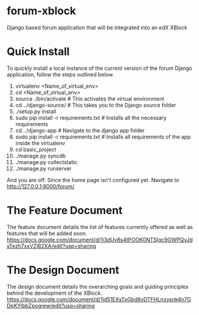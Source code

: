 # forum-xblock

Django based forum application that will be integrated into an edX XBlock

# Quick Install

To quickly install a local instance of the current version of the forum Django application, follow the steps outlined below.

1. virtualenv <Name_of_virtual_env>
2. cd <Name_of_virtual_env>
3. source ./bin/activate # This activates the virtual environment
4. cd ../django-source/ # This takes you to the Django source folder
5. ./setup.py install 
6. sudo pip install -r requirements.txt # Installs all the necessary requirements
6. cd ../django-app # Navigate to the django app folder
7. sudo pip install -r requirements.txt # Installs all requirements of the app inside the virtualenv
8. cd basic_project
9. ./manage.py syncdb
10. ./manage.py collectstatic
11. ./manage.py runserver

And you are off. Since the home page isn't configured yet. Navigate to http://127.0.0.1:8000/forum/

# The Feature Document

The feature document details the list of features currently offered as well as features that will be added soon.
https://docs.google.com/document/d/1i3dUv8s4tPOOK0NTSIgc9OWPQyJdsTezh7xxVZjB2XA/edit?usp=sharing

# The Design Document

The design document details the overarching goals and guiding principles behind the development of the XBlock.
https://docs.google.com/document/d/1jd51EXsTxGbd8vDTFHLnzysnk4n7GDpKYlbbZpogrew/edit?usp=sharing


